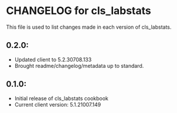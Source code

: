 # CHANGELOG for cls_labstats

This file is used to list changes made in each version of cls_labstats.

## 0.2.0:

* Updated client to 5.2.30708.133
* Brought readme/changelog/metadata up to standard.

## 0.1.0:

* Initial release of cls_labstats cookbook
* Current client version: 5.1.21007.149